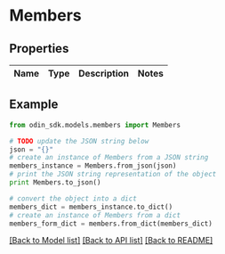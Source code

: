 # Members


## Properties

Name | Type | Description | Notes
------------ | ------------- | ------------- | -------------

## Example

```python
from odin_sdk.models.members import Members

# TODO update the JSON string below
json = "{}"
# create an instance of Members from a JSON string
members_instance = Members.from_json(json)
# print the JSON string representation of the object
print Members.to_json()

# convert the object into a dict
members_dict = members_instance.to_dict()
# create an instance of Members from a dict
members_form_dict = members.from_dict(members_dict)
```
[[Back to Model list]](../README.md#documentation-for-models) [[Back to API list]](../README.md#documentation-for-api-endpoints) [[Back to README]](../README.md)


